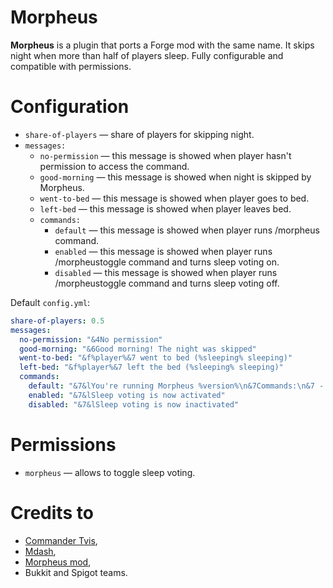 # Morpheus

**Morpheus** is a plugin that ports a Forge mod with the same name. It skips night when more than half of players sleep. Fully configurable and compatible with permissions. 

# Configuration

* `share-of-players` &mdash; share of players for skipping night. 
* `messages: `
  * `no-permission` &mdash; this message is showed when player hasn't permission to access the command. 
  * `good-morning` &mdash; this message is showed when night is skipped by Morpheus. 
  * `went-to-bed` &mdash; this message is showed when player goes to bed. 
  * `left-bed` &mdash; this message is showed when player leaves bed. 
  * `commands: `
    * `default` &mdash; this message is showed when player runs /morpheus command. 
    * `enabled` &mdash; this message is showed when player runs /morpheustoggle command and turns sleep voting on. 
    * `disabled` &mdash; this message is showed when player runs /morpheustoggle command and turns sleep voting off. 

Default `config.yml`: 
```yaml
share-of-players: 0.5
messages:
  no-permission: "&4No permission"
  good-morning: "&6Good morning! The night was skipped"
  went-to-bed: "&f%player%&7 went to bed (%sleeping% sleeping)"
  left-bed: "&f%player%&7 left the bed (%sleeping% sleeping)"
  commands:
    default: "&7&lYou're running Morpheus %version%\n&7Commands:\n&7 - &f/morpheus toggle&7: toggle the plugin"
    enabled: "&7&lSleep voting is now activated"
    disabled: "&7&lSleep voting is now inactivated"
```

# Permissions

* `morpheus` &mdash; allows to toggle sleep voting. 

# Credits to
* [Commander Tvis](https://github.com/CommanderTvis), 
* [Mdash](https://github.com/Hulumululululu), 
* [Morpheus mod](https://github.com/Quetzi/Morpheus), 
* Bukkit and Spigot teams.